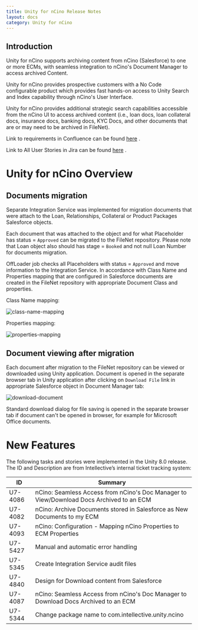 ```yaml
---
title: Unity for nCino Release Notes
layout: docs
category: Unity for nCino
---
```


## Introduction
Unity for nCino supports archiving content from nCino (Salesforce) to one or more ECMs, with seamless integration to nCino's Document Manager to access archived Content.
 
Unity for nCino provides prospective customers with a No Code configurable product which provides fast hands-on access to Unity Search and Index capability through nCino's User Interface.
 
Unity for nCino provides additional strategic search capabilities accessible from the nCino UI to access archived content (i.e., loan docs, loan collateral docs, insurance docs, banking docs, KYC Docs, and other documents that are or may need to be archived in FileNet).

Link to requirements in Confluence can be found [here](https://confluence.intellective.com/display/ENG/nCino+Integration) .

Link to All User Stories in Jira can be found [here](https://jira.intellective.com/issues/?jql=fixVersion%20%3D%20%22U4nCino%201.0%22%20AND%20issuetype%20not%20in%20(Test%2C%20Task%2C%20Sub-task%2C%20Epic)%20ORDER%20BY%20priority%20DESC%2C%20status%20DESC) .


# Unity for nCino Overview

## Documents migration
Separate Integration Service was implemented for migration documents that were attach to the Loan, Relationships, Collateral or Product Packages Salesforce objects.

Each document that was attached to the object and for what Placeholder has status = `Approved` can be migrated to the FileNet repository. Please note that Loan object also should has stage = `Booked` and not null Loan Number for documents migration.

OffLoader job checks all Placeholders with status = `Approved` and move information to the Integration Service. In accordance with Class Name and Properties mapping that are configured in Salesforce documents are created in the FileNet repository with appropriate Document Class and properties.

Class Name mapping:

![class-name-mapping](u4nCino-release-notes/images/class-name-mapping.png)

Properties mapping:

![properties-mapping](u4nCino-release-notes/images/properties-mapping.png)

## Document viewing after migration
Each document after migration to the FileNet repository can be viewed or downloaded using Unity application.
Document is opened in the separate browser tab in Unity application after clicking on `Download File` link in appropriate Salesforce object in Document Manager tab:

![download-document](u4nCino-release-notes/images/download-document.png)

Standard download dialog for file saving is opened in the separate browser tab if document can't be opened in browser, for example for Microsoft Office documents.

# New Features

The following tasks and stories were implemented in the Unity 8.0 release. 
The ID and Description are from Intellective’s internal ticket tracking system:


| ID      | Summary                                                                                              |
| ------- | ---------------------------------------------------------------------------------------------------- |
| U7-4086 | nCino: Seamless Access from nCino's Doc Manager to View/Download Docs Archived to an ECM             |
| U7-4082 | nCino: Archive Documents stored in Salesforce as New Documents to my ECM                             |
| U7-4093 | nCino: Configuration - Mapping nCino Properties to ECM Properties                                    |
| U7-5427 | Manual and automatic error handling                                                                  |
| U7-5345 | Create Integration Service audit files                                                               |
| U7-4840 | Design for Download content from Salesforce                                                          |
| U7-4087 | nCino: Seamless Access from nCino's Doc Manager to Download Docs Archived to an ECM                  |
| U7-5344 | Change package name to com.intellective.unity.ncino                                                  |

